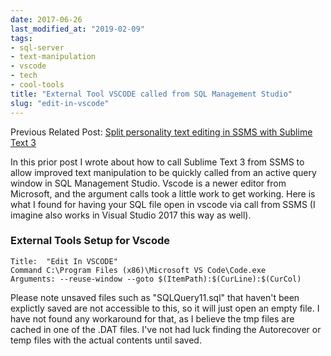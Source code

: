 ```yaml
---
date: 2017-06-26
last_modified_at: "2019-02-09"
tags:
- sql-server
- text-manipulation
- vscode
- tech
- cool-tools
title: "External Tool VSCODE called from SQL Management Studio"
slug: "edit-in-vscode"
---
```


Previous Related Post:
[Split personality text editing in SSMS with Sublime Text 3](2015-09-14-split-personality-text-eiting-in-ssms-with-sublime-text-3.md)

In this prior post I wrote about how to call Sublime Text 3 from SSMS to allow improved text manipulation to be quickly called from an active query window in SQL Management Studio. Vscode is a newer editor from Microsoft, and the argument calls took a little work to get working. Here is what I found for having your SQL file open in vscode via call from SSMS (I imagine also works in Visual Studio 2017 this way as well).

### External Tools Setup for Vscode

```text
Title:  "Edit In VSCODE"
Command C:\Program Files (x86)\Microsoft VS Code\Code.exe
Arguments: --reuse-window --goto $(ItemPath):$(CurLine):$(CurCol)
```

Please note unsaved files such as "SQLQuery11.sql" that haven't been explictly saved are not accessible to this, so it will just open an empty file. I have not found any workaround for that, as I believe the tmp files are cached in one of the .DAT files. I've not had luck finding the Autorecover or temp files with the actual contents until saved.
